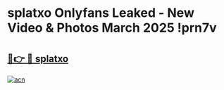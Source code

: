 # splatxo Onlyfans Leaked - New Video & Photos March 2025 !prn7v

# <h2><a href="https://6hhzae.iuczelnia.edu.pl?title=splatxo&ref=prn7v">🔗👉 🔴 splatxo</a></h2>

[![acn](https://github.com/user-attachments/assets/0f9c940e-d8b0-45ae-aac7-cd30a18b3e1c)](https://6hhzae.iuczelnia.edu.pl?title=splatxo&ref=prn7v)

